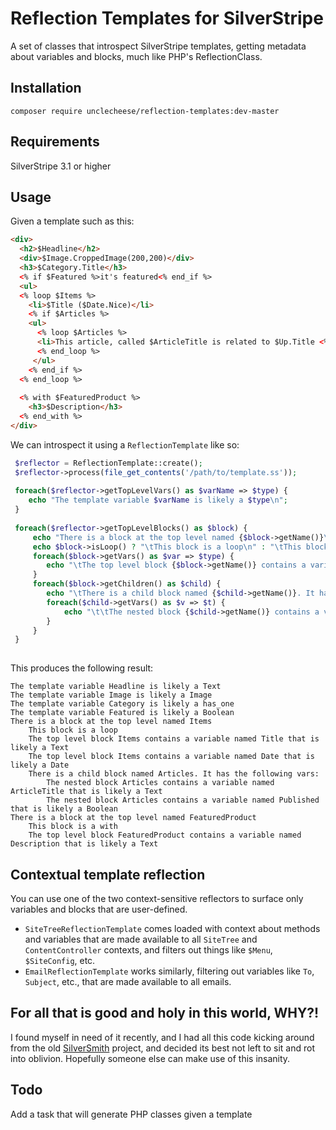 # Reflection Templates for SilverStripe
A set of classes that introspect SilverStripe templates, getting metadata about variables and blocks, much like PHP's ReflectionClass.

## Installation
`composer require unclecheese/reflection-templates:dev-master`

## Requirements
SilverStripe 3.1 or higher

## Usage

Given a template such as this:
```html
<div>
  <h2>$Headline</h2>
  <div>$Image.CroppedImage(200,200)</div>
  <h3>$Category.Title</h3>
  <% if $Featured %>it's featured<% end_if %>
  <ul>
  <% loop $Items %>
    <li>$Title ($Date.Nice)</li>
    <% if $Articles %>
    <ul>
      <% loop $Articles %>
      <li>This article, called $ArticleTitle is related to $Up.Title <% if $Published %>published<% end _if %></li>
      <% end_loop %>
     </ul>
    <% end_if %>
  <% end_loop %>
  
  <% with $FeaturedProduct %>
    <h3>$Description</h3>
  <% end_with %>
</div>
```
We can introspect it using a `ReflectionTemplate` like so:

```php
 $reflector = ReflectionTemplate::create();
 $reflector->process(file_get_contents('/path/to/template.ss'));
  
 foreach($reflector->getTopLevelVars() as $varName => $type) {
 	echo "The template variable $varName is likely a $type\n";
 }
 
 foreach($reflector->getTopLevelBlocks() as $block) {
 	 echo "There is a block at the top level named {$block->getName()}\n";
 	 echo $block->isLoop() ? "\tThis block is a loop\n" : "\tThis block is a with\n";
 	 foreach($block->getVars() as $var => $type) {
 		echo "\tThe top level block {$block->getName()} contains a variable named $var that is likely a $type\n";
 	 }
 	 foreach($block->getChildren() as $child) {
 		echo "\tThere is a child block named {$child->getName()}. It has the following vars:\n";
 		foreach($child->getVars() as $v => $t) {
 			echo "\t\tThe nested block {$child->getName()} contains a variable named $v that is likely a $t\n";
 		}
 	 }
 }	 	
	 	
```

This produces the following result:

```
The template variable Headline is likely a Text
The template variable Image is likely a Image
The template variable Category is likely a has_one
The template variable Featured is likely a Boolean
There is a block at the top level named Items
	This block is a loop
	The top level block Items contains a variable named Title that is likely a Text
	The top level block Items contains a variable named Date that is likely a Date
	There is a child block named Articles. It has the following vars:
		The nested block Articles contains a variable named ArticleTitle that is likely a Text
		The nested block Articles contains a variable named Published that is likely a Boolean
There is a block at the top level named FeaturedProduct
	This block is a with
	The top level block FeaturedProduct contains a variable named Description that is likely a Text
```

## Contextual template reflection

You can use one of the two context-sensitive reflectors to surface only variables and blocks that are user-defined.

* `SiteTreeReflectionTemplate` comes loaded with context about methods and variables that are made available to all `SiteTree` and `ContentController` contexts, and filters out things like `$Menu`, `$SiteConfig`, etc.
* `EmailReflectionTemplate` works similarly, filtering out variables like `To`, `Subject`, etc., that are made available to all emails.
 
## For all that is good and holy in this world, WHY?!

I found myself in need of it recently, and I had all this code kicking around from the old [SilverSmith](http://github.com/unclecheese/SilverSmith) project, and decided its best not left to sit and rot into oblivion. Hopefully someone else can make use of this insanity.

## Todo

Add a task that will generate PHP classes given a template

